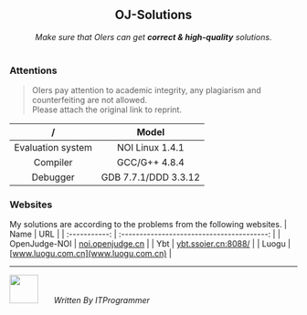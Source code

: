 <h2 align="center">OJ-Solutions</h2>
<div align='center'><i>Make sure that OIers can get <b>correct & high-quality</b> solutions.</i></div>
<br>

### Attentions
>OIers pay attention to academic integrity, any plagiarism and counterfeiting are not allowed.  
>Please attach the original link to reprint.

|         /         |         Model       |
|:----------------: | :------------------:|
| Evaluation system |    NOI Linux 1.4.1  |
|      Compiler     |     GCC/G++ 4.8.4   |
|      Debugger     | GDB 7.7.1/DDD 3.3.12|

### Websites
My solutions are according to the problems from the following websites.
|     Name      |                URL                         |
| :-----------: | :----------------------------------------: |
| OpenJudge-NOI |    [noi.openjudge.cn](noi.openjudge.cn)    |
|     Ybt       | [ybt.ssoier.cn:8088/](ybt.ssoier.cn:8088/) |
|    Luogu      |    [www.luogu.com.cn](www.luogu.com.cn)    |

---

<img src="https://user-images.githubusercontent.com/42601869/126608086-f1153dda-c032-4fcb-9b7a-9db9d2ad7e9e.jpg" width="50" height="50" />   &nbsp;&nbsp;&nbsp;&nbsp;&nbsp; _Written By ITProgrammer_
